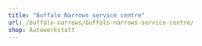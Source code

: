 ```yaml
---
title: "Buffalo Narrows service centre"
url: /buffalo-narrows/buffalo-narrows-service-centre/
shop: Autowerkstatt
---
```

